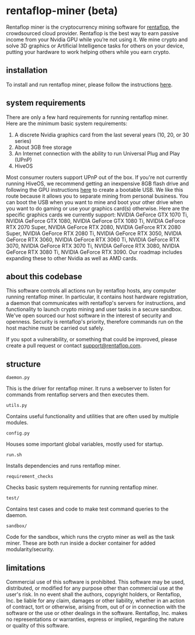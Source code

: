 # rentaflop-miner (beta)

Rentaflop miner is the cryptocurrency mining software for [rentaflop](https://rentaflop.com), the crowdsourced cloud provider.
Rentaflop is the best way to earn passive income from your Nvidia GPU while you’re not using it. We mine crypto and solve
3D graphics or Artificial Intelligence tasks for others on your device, putting your hardware to work helping others while
you earn crypto.

## installation

To install and run rentaflop miner, please follow the instructions [here](https://portal.rentaflop.com/blog/hosting).

## system requirements

There are only a few hard requirements for running rentaflop miner.     
Here are the minimum basic system requirements:

1. A discrete Nvidia graphics card from the last several years (10, 20, or 30 series)
1. About 3GB free storage
1. An Internet connection with the ability to run Universal Plug and Play (UPnP)
1. HiveOS     

Most consumer routers support UPnP out of the box. If you're not currently running HiveOS, we recommend getting an
inexpensive 8GB flash drive and following the GPU instructions [here](https://hiveon.com/install/) to create a bootable USB. We like this route because
it allows you to separate mining from personal business. You can boot the USB when you want to mine and boot your other drive when you want
to do gaming or use your graphics card(s) otherwise.
Here are the specific graphics cards we currently support: NVIDIA GeForce GTX 1070 Ti, NVIDIA GeForce GTX 1080, NVIDIA GeForce GTX 1080 Ti,
NVIDIA GeForce RTX 2070 Super, NVIDIA GeForce RTX 2080, NVIDIA GeForce RTX 2080 Super, NVIDIA GeForce RTX 2080 Ti, NVIDIA GeForce RTX 3050,
NVIDIA GeForce RTX 3060, NVIDIA GeForce RTX 3060 Ti, NVIDIA GeForce RTX 3070, NVIDIA GeForce RTX 3070 Ti, NVIDIA GeForce RTX 3080, NVIDIA GeForce RTX 3080 Ti,
NVIDIA GeForce RTX 3090. Our roadmap includes expanding these to
other Nvidia as well as AMD cards.

## about this codebase

This software controls all actions run by rentaflop hosts, any computer running rentaflop miner. In particular, it contains host hardware registration,
a daemon that communicates with rentaflop's servers for instructions, and functionality to launch crypto mining and
user tasks in a secure sandbox. We've open sourced our host software in the interest of security and openness. Security is rentaflop's
priority, therefore commands run on the host machine must be carried out safely.

If you spot a vulnerability, or something that could be improved, please create a pull request or contact [support@rentaflop.com](mailto:support@rentaflop.com).

## structure

```daemon.py```

This is the driver for rentaflop miner. It runs a webserver to listen for commands from rentaflop servers and then executes them.

```utils.py```

Contains useful functionality and utilities that are often used by multiple modules.

```config.py```

Houses some important global variables, mostly used for startup.

```run.sh```

Installs dependencies and runs rentaflop miner.

```requirement_checks```

Checks basic system requirements for running rentaflop miner.

```test/```

Contains test cases and code to make test command queries to the daemon.

```sandbox/```

Code for the sandbox, which runs the crypto miner as well as the task miner. These are both run inside a docker container
for added modularity/security.

## limitations

Commercial use of this software is prohibited. This software may be used, distributed, or modified for any purpose
other than commercial use at the user's risk. In no event shall the authors, copyright holders, or Rentaflop, Inc. be
liable for any claim, damages or other liability, whether in an action of contract, tort or otherwise, arising from,
out of or in connection with the software or the use or other dealings in the software. Rentaflop, Inc. makes no
representations or warranties, express or implied, regarding the nature or quality of this software.
